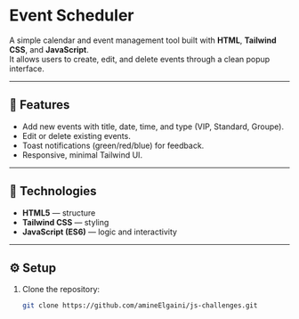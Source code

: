 # Event Scheduler

A simple calendar and event management tool built with **HTML**, **Tailwind CSS**, and **JavaScript**.  
It allows users to create, edit, and delete events through a clean popup interface.

---

## 🚀 Features
- Add new events with title, date, time, and type (VIP, Standard, Groupe).
- Edit or delete existing events.
- Toast notifications (green/red/blue) for feedback.
- Responsive, minimal Tailwind UI.

---

## 🧩 Technologies
- **HTML5** — structure  
- **Tailwind CSS** — styling  
- **JavaScript (ES6)** — logic and interactivity  

---

## ⚙️ Setup
1. Clone the repository:
   ```bash
   git clone https://github.com/amineElgaini/js-challenges.git
